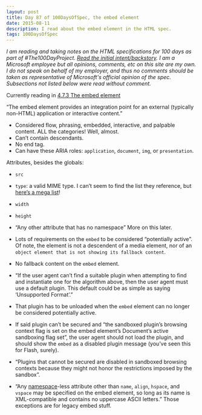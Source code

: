 ```yaml
---
layout: post
title: Day 87 of 100DaysOfSpec, the embed element
date: 2015-08-11
description: I read about the embed element in the HTML spec.
tags: 100DaysOfSpec
---
```


*I am reading and taking notes on the HTML specifications for 100 days as part of #The100DayProject. [Read the initial intent/backstory](http://melanie-richards.com/blog/100-day-project). I am a Microsoft employee but all opinions, comments, etc on this site are my own. I do not speak on behalf of my employer, and thus no comments should be taken as representative of Microsoft's official opinion of the spec. Subsections not listed below were read without comment.*

Currently reading in [4.7.3 The embed element](http://www.w3.org/TR/html5/embedded-content-0.html#the-embed-element)

“The embed element provides an integration point for an external (typically non-HTML) application or interactive content.”

* Considered flow, phrasing, embedded, interactive, and palpable content. ALL the categories! Well, almost.
* Can’t contain descendants.
* No end tag.
* Can have these ARIA roles: `application`, `document`, `img`, or `presentation`.

Attributes, besides the globals:

* `src`
* `type`: a valid MIME type. I can’t seem to find the list they reference, but [here’s a mega list](http://www.freeformatter.com/mime-types-list.html)!
* `width`
* `height`
* “Any other attribute that has no namespace” More on this later.

* Lots of requirements on the `embed` to be considered “potentially active”. Of note, the element is not a descendent of a media element, nor of an `object element that is not showing its fallback content`.
* No fallback content on the `embed` element.
* “If the user agent can’t find a suitable plugin when attempting to find and instantiate one for the algorithm above, then the user agent must use a default plugin. This default could be as simple as saying ‘Unsupported Format’.”
* That plugin has to be unloaded when the `embed` element can no longer be considered potentially active.
* If said plugin can’t be secured and “the sandboxed plugin’s browsing context flag is set on the embed element’s Document’s active sandboxing flag set”, the user agent should not load the plugin, and should show the `embed` as a disabled plugin message (you’ve seen this for Flash, surely).
* “Plugins that cannot be secured are disabled in sandboxed browsing contexts because they might not honor the restrictions imposed by the sandbox”.
* “Any [namespace](https://en.wikipedia.org/wiki/Namespace)-less attribute other than `name`, `align`, `hspace`, and `vspace` may be specified on the embed element, so long as its name is XML-compatible and contains no uppercase ASCII letters.” Those exceptions are for legacy embed stuff.